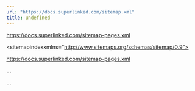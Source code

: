 ```yaml
---
url: "https://docs.superlinked.com/sitemap.xml"
title: undefined
---
```


https://docs.superlinked.com/sitemap-pages.xml

<sitemapindexxmlns="http://www.sitemaps.org/schemas/sitemap/0.9">

<sitemap>

<loc>https://docs.superlinked.com/sitemap-pages.xml</loc>

...

</sitemap>

...

</sitemapindex>